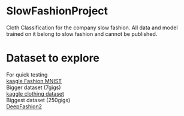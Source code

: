# SlowFashionProject
Cloth Classification for the company slow fashion. All data and model trained on it belong to slow fashion and cannot be published.


# Dataset to explore

For quick testing  
[kaagle Fashion MNIST](https://www.kaggle.com/datasets/zalando-research/fashionmnist)  
Bigger dataset (7gigs)  
[kaggle clothing dataset](https://www.kaggle.com/datasets/agrigorev/clothing-dataset-full)  
Biggest dataset (250gigs)  
[DeepFashion2](https://www.kaggle.com/datasets/agrigorev/clothing-dataset-full)  
